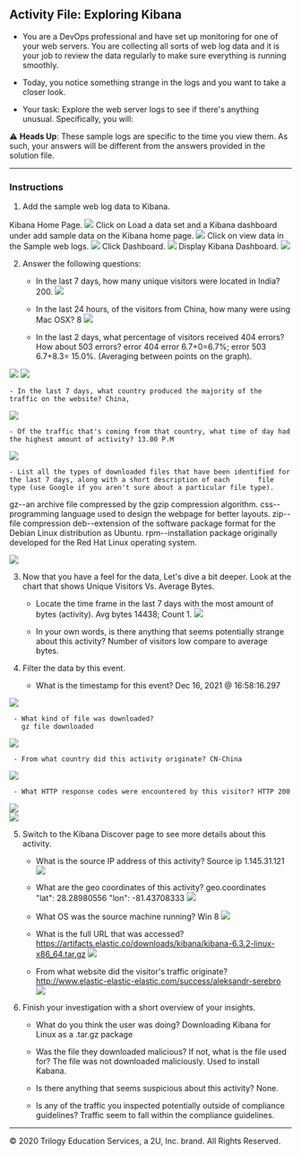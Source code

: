 ## Activity File: Exploring Kibana

* You are a DevOps professional and have set up monitoring for one of your web servers. You are collecting all sorts of web log data and it is your job to review the data regularly to make sure everything is running smoothly. 

* Today, you notice something strange in the logs and you want to take a closer look.

* Your task: Explore the web server logs to see if there's anything unusual. Specifically, you will:

:warning: **Heads Up**: These sample logs are specific to the time you view them. As such, your answers will be different from the answers provided in the solution file. 

---

### Instructions

1. Add the sample web log data to Kibana.

Kibana Home Page.
![](Images/Kibana/kibana-home-page.png)
Click on Load a data set and a Kibana dashboard under add sample data on the Kibana home page.
![](Images/Kibana/load-data-set.PNG)
Click on view data in the Sample web logs.
![](Images/Kibana/view-data.png)
Click Dashboard.
![](Images/Kibana/dashboard.png)
Display Kibana Dashboard.
![](Images/Kibana/kibana-dashboard.PNG)


2. Answer the following questions:

    - In the last 7 days, how many unique visitors were located in India? 200.
![](Images/Kibana/unique-visitors.png)

    - In the last 24 hours, of the visitors from China, how many were using Mac OSX? 8
![](Images/Kibana/mac-osx.PNG)

    - In the last 2 days, what percentage of visitors received 404 errors? How about 503 errors?
       error 404 error 6.7+0=6.7%; error 503 6.7+8.3= 15.0%. (Averaging between points on the graph).

![](Images/Kibana/404-503.png)
![](Images/Kibana/error-404-503.png)

    - In the last 7 days, what country produced the majority of the traffic on the website? China,
![](Images/Kibana/majority-traffic-website.png)

    - Of the traffic that's coming from that country, what time of day had the highest amount of activity? 13.00 P.M
![](Images/Kibana/time-highest-amount-activity.png)

    - List all the types of downloaded files that have been identified for the last 7 days, along with a short description of each       file type (use Google if you aren't sure about a particular file type).
gz--an archive file compressed by the gzip compression algorithm.
css--programming language used to design the webpage for better layouts.
zip--file compression 
deb--extension of the software package format for the Debian Linux distribution as Ubuntu.
rpm--installation package originally developed for the Red Hat Linux operating system.

![](Images/Kibana/types-downloaded-files.PNG)

3. Now that you have a feel for the data, Let's dive a bit deeper. Look at the chart that shows Unique Visitors Vs. Average Bytes.
     - Locate the time frame in the last 7 days with the most amount of bytes (activity).
       Avg bytes 14438; Count 1.
![](Images/Kibana/locate-time-frame.png)
       
     - In your own words, is there anything that seems potentially strange about this activity?
       Number of visitors low compare to average bytes.

4. Filter the data by this event.
     - What is the timestamp for this event?
       Dec 16, 2021 @ 16:58:16.297

![](Images/Kibana/time-stamp.PNG)

     - What kind of file was downloaded?
       gz file downloaded 
![](Images/Kibana/downloaded-file.png)

     - From what country did this activity originate? CN-China

![](Images/Kibana/originate-country.PNG)

     - What HTTP response codes were encountered by this visitor? HTTP 200
![](Images/Kibana/http-response-codes.PNG)  
![](Images/Kibana/response-codes.png) 

5. Switch to the Kibana Discover page to see more details about this activity.
     - What is the source IP address of this activity?
       Source ip 	1.145.31.121
![](Images/Kibana/source-ip.PNG) 
     
     - What are the geo coordinates of this activity?
       geo.coordinates	
       "lat": 28.28980556
       "lon": -81.43708333
![](Images/Kibana/geo-coordinates.PNG) 

     - What OS was the source machine running? Win 8
![](Images/Kibana/source-os.PNG) 

     - What is the full URL that was accessed?
       https://artifacts.elastic.co/downloads/kibana/kibana-6.3.2-linux-x86_64.tar.gz
![](Images/Kibana/url-assessed.PNG) 

     - From what website did the visitor's traffic originate?
       http://www.elastic-elastic-elastic.com/success/aleksandr-serebro
![](Images/Kibana/website-originate.PNG) 

6. Finish your investigation with a short overview of your insights. 

     - What do you think the user was doing?
       Downloading Kibana for Linux as a .tar.gz package
     
     - Was the file they downloaded malicious? If not, what is the file used for?
       The file was not downloaded maliciously. Used to install Kabana.

     - Is there anything that seems suspicious about this activity? None.

     - Is any of the traffic you inspected potentially outside of compliance guidelines?
       Traffic seem to fall within the compliance guidelines.

---
© 2020 Trilogy Education Services, a 2U, Inc. brand. All Rights Reserved.  

